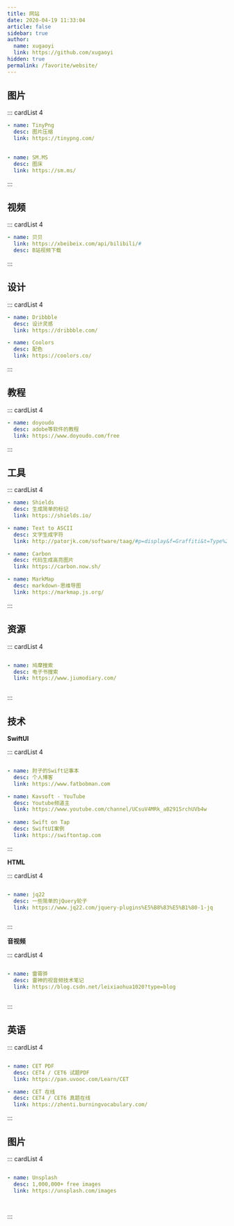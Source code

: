 ```yaml
---
title: 网站
date: 2020-04-19 11:33:04
article: false
sidebar: true
author: 
  name: xugaoyi
  link: https://github.com/xugaoyi
hidden: true
permalink: /favorite/website/
---
```


## 图片

::: cardList 4
```yaml
- name: TinyPng
  desc: 图片压缩
  link: https://tinypng.com/

   
- name: SM.MS
  desc: 图床
  link: https://sm.ms/


```
:::


## 视频

::: cardList 4
```yaml
- name: 贝贝
  link: https://xbeibeix.com/api/bilibili/#
  desc: B站视频下载

```
:::

## 设计


::: cardList 4
```yaml
- name: Dribbble
  desc: 设计灵感
  link: https://dribbble.com/

- name: Coolors
  desc: 配色
  link: https://coolors.co/

```
:::

## 教程

::: cardList 4
```yaml
- name: doyoudo
  desc: adobe等软件的教程
  link: https://www.doyoudo.com/free

```
:::

## 工具

::: cardList 4
```yaml
- name: Shields
  desc: 生成简单的标记
  link: https://shields.io/

- name: Text to ASCII
  desc: 文字生成字符
  link: http://patorjk.com/software/taag/#p=display&f=Graffiti&t=Type%20Something%20

- name: Carbon
  desc: 代码生成高亮图片
  link: https://carbon.now.sh/

- name: MarkMap
  desc: markdown-思维导图
  link: https://markmap.js.org/

```
:::



## 资源

::: cardList 4
```yaml

- name: 鸠摩搜索
  desc: 电子书搜索
  link: https://www.jiumodiary.com/



```
:::


## 技术
**SwiftUI**

::: cardList 4
```yaml

- name: 肘子的Swift记事本
  desc: 个人博客
  link: https://www.fatbobman.com

- name: Kavsoft - YouTube
  desc: Youtube频道主
  link: https://www.youtube.com/channel/UCsuV4MRk_aB291SrchUVb4w
  
- name: Swift on Tap
  desc: SwiftUI案例
  link: https://swiftontap.com


```
:::


**HTML**


::: cardList 4
```yaml

- name: jq22
  desc: 一些简单的jQuery轮子
  link: https://www.jq22.com/jquery-plugins%E5%B8%83%E5%B1%80-1-jq



```
:::


**音视频**


::: cardList 4
```yaml

- name: 雷霄骅
  desc: 雷神的视音频技术笔记
  link: https://blog.csdn.net/leixiaohua1020?type=blog



```
:::



## 英语


::: cardList 4
```yaml

- name: CET PDF
  desc: CET4 / CET6 试题PDF
  link: https://pan.uvooc.com/Learn/CET

- name: CET 在线
  desc: CET4 / CET6 真题在线
  link: https://zhenti.burningvocabulary.com/


```
:::

## 图片
::: cardList 4
```yaml

- name: Unsplash
  desc: 1,000,000+ free images
  link: https://unsplash.com/images




```
:::